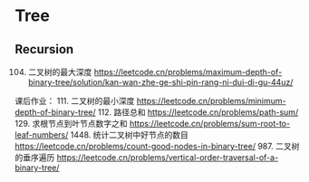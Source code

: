 # Tree

## Recursion
104. 二叉树的最大深度 https://leetcode.cn/problems/maximum-depth-of-binary-tree/solution/kan-wan-zhe-ge-shi-pin-rang-ni-dui-di-gu-44uz/

课后作业：
111. 二叉树的最小深度 https://leetcode.cn/problems/minimum-depth-of-binary-tree/
112. 路径总和 https://leetcode.cn/problems/path-sum/
129. 求根节点到叶节点数字之和 https://leetcode.cn/problems/sum-root-to-leaf-numbers/
1448. 统计二叉树中好节点的数目 https://leetcode.cn/problems/count-good-nodes-in-binary-tree/
987. 二叉树的垂序遍历 https://leetcode.cn/problems/vertical-order-traversal-of-a-binary-tree/
